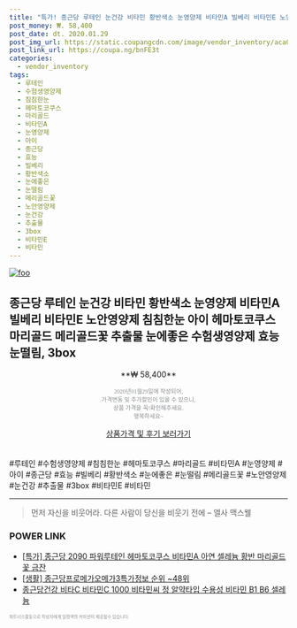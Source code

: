 ```yaml
--- 
title: "특가! 종근당 루테인 눈건강 비타민 황반색소 눈영양제 비타민A 빌베리 비타민E 노안영양제 침침한눈 아이 헤마토코쿠스 마리골드 메리골..." 
post_money: ₩. 58,400 
post_date: dt. 2020.01.29 
post_img_url: https://static.coupangcdn.com/image/vendor_inventory/aca0/9def1bd927ad1bf395563841e2632b81fcdb71a9ded97966aefdb2dda4f5.jpg 
post_link_url: https://coupa.ng/bnFE3t 
categories: 
  - vendor_inventory 
tags: 
  - 루테인 
  - 수험생영양제 
  - 침침한눈 
  - 헤마토코쿠스 
  - 마리골드 
  - 비타민A 
  - 눈영양제 
  - 아이 
  - 종근당 
  - 효능 
  - 빌베리 
  - 황반색소 
  - 눈에좋은 
  - 눈떨림 
  - 메리골드꽃 
  - 노안영양제 
  - 눈건강 
  - 추출물 
  - 3box 
  - 비타민E 
  - 비타민 
--- 
```

[![foo](https://static.coupangcdn.com/image/vendor_inventory/aca0/9def1bd927ad1bf395563841e2632b81fcdb71a9ded97966aefdb2dda4f5.jpg)](https://coupa.ng/bnFE3t) 

## 종근당 루테인 눈건강 비타민 황반색소 눈영양제 비타민A 빌베리 비타민E 노안영양제 침침한눈 아이 헤마토코쿠스 마리골드 메리골드꽃 추출물 눈에좋은 수험생영양제 효능 눈떨림, 3box 
<p style="text-align: center;">**₩ 58,400**</p> 
<p style="text-align: center;"><span style="color: #898c8f; font-family: Georgia,Times,serif; font-size: 0.75em;">2020년01월29일에 작성되어, <br>가격변동 및 추가할인이 있을 수 있으니,<br> 상품 가격을 꼭!확인해주세요.<br>행복하세요~</span> 
</p>	 
<div markdown="0" style="text-align: center;"><a href="https://coupa.ng/bnFE3t" class="btn btn--success">상품가격 및 후기 보러가기</a></div> 
<br><br> 
  #루테인 #수험생영양제 #침침한눈 #헤마토코쿠스 #마리골드 #비타민A #눈영양제 #아이 #종근당 #효능 #빌베리 #황반색소 #눈에좋은 #눈떨림 #메리골드꽃 #노안영양제 #눈건강 #추출물 #3box #비타민E #비타민 
<hr> 

> 먼저 자신을 비웃어라. 다른 사람이 당신을 비웃기 전에  – 엘사 맥스웰 


### POWER LINK

* <a href="https://blog.naver.com/santokki14/221788858935" target="_blank">[특가] 종근당 2090 파워루테인 헤마토코쿠스 비타민A 아연 셀레늄 황반 마리골드꽃 금잔</a>
* <a href="https://blog.naver.com/fasyy4321/221771297479" target="_blank"> [생활] 종근당프로메가오메가3특가정보 순위 ~48위</a>
* <a href="https://blog.naver.com/santokki14/221787075955" target="_blank">종근당건강 비타C 비타민C 1000 비타민씨 정 알약타입 수용성 비타민 B1 B6 셀레늄 </a>

<span style="color: #898c8f; font-family: Georgia,Times,serif; font-size: 0.55em;">파트너스활동으로 작성자에게 일정액의 커미션이 제공될수 있습니다.</span> 
